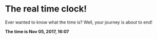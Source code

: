 # The real time clock!

Ever wanted to know what the time is? Well, your journey is about to end!

**The time is Nov 05, 2017, 16:07**